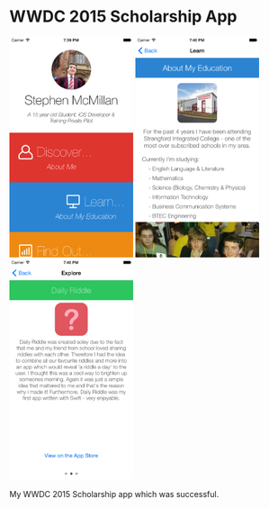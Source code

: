 # WWDC 2015 Scholarship App 

<img src="/screenshot1.png" alt="Screenshot 1" width="220px"/>
<img src="/screenshot2.png" alt="Screenshot 2" width="220px"/>
<img src="/screenshot3.png" alt="Screenshot 3" width="220px"/>

My WWDC 2015 Scholarship app which was successful.
